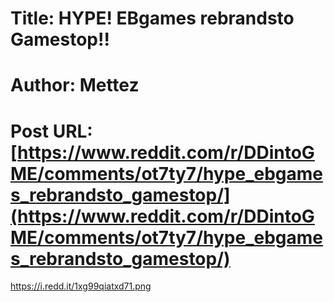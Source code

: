 # Title: HYPE! EBgames rebrandsto Gamestop!!
# Author: Mettez
# Post URL: [https://www.reddit.com/r/DDintoGME/comments/ot7ty7/hype_ebgames_rebrandsto_gamestop/](https://www.reddit.com/r/DDintoGME/comments/ot7ty7/hype_ebgames_rebrandsto_gamestop/)


https://i.redd.it/1xg99qiatxd71.png